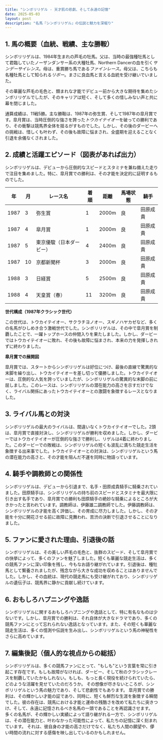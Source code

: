 ```yaml
---
title: "シンボリリゲル - 天才肌の悲劇、そして永遠の記憶"
date: 2025-05-03
layout: post
description: "名馬『シンボリリゲル』の伝説と魅力を深堀り"
---
```


## 1. 馬の概要（血統、戦績、主な勝鞍）

シンボリリゲルは、1984年生まれの芦毛の牡馬。父は、当時の最強種牡馬として君臨していたノーザンダンサー系の大種牡馬、Northern Dancerの血を引く*サンデーサイレンス*。母は、重賞勝ち馬である*ファインレース*。母父は、こちらも名種牡馬として知られる*リボー*。まさに良血馬と言える血統を受け継いでいました。

その華麗な芦毛の毛色と、類まれな才能でデビュー前から大きな期待を集めたシンボリリゲルでしたが、そのキャリアは短く、そして多くの惜しみない声と共に幕を閉じました。

通算成績は、11戦5勝。主な勝鞍は、1987年の弥生賞、そして1987年の皐月賞です。皐月賞は、当時圧倒的な強さを誇った*トウカイテイオー*を破っての勝利であり、その衝撃は競馬界全体を揺るがすものでした。しかし、その後のダービーへの挑戦は、惜しくも叶わず、その後も故障に悩まされ、全盛期を迎えることなく引退を余儀なくされました。


## 2. 成績と活躍エピソード（図表があれば出力）

シンボリリゲルは、デビューから圧倒的なスピードとスタミナを兼ね備えた走りで注目を集めました。特に、皐月賞での勝利は、その才能を決定的に証明するものでした。

| 年 | 月 | レース名             | 着順 | 距離 | 馬場状態 | 騎手       |
|---|----|----------------------|-------|------|----------|------------|
| 1987 | 3 | 弥生賞             | 1     | 2000m| 良        | 田原成貴   |
| 1987 | 4 | 皐月賞             | 1     | 2000m| 良        | 田原成貴   |
| 1987 | 5 | 東京優駿（日本ダービー）| 4     | 2400m| 良        | 田原成貴   |
| 1987 | 10| 京都新聞杯           | 3     | 2000m| 良        | 田原成貴   |
| 1988 | 3 | 日経賞             | 5     | 2500m| 良        | 田原成貴   |
| 1988 | 4 | 天皇賞（春）         | 11    | 3200m| 良        | 田原成貴   |


**世代構成（1987年クラシック世代）**

この世代は、トウカイテイオー、サクラチヨノオー、スギノハヤカゼなど、多くの名馬がひしめき合う激戦世代でした。シンボリリゲルは、その中で皐月賞を制覇したことで、一躍トップホースの仲間入りを果たしました。しかし、ダービーではトウカイテイオーに敗れ、その後も故障に悩まされ、本来の力を発揮しきれずに終わりました。


**皐月賞での展開図**

皐月賞では、スタートからシンボリリゲルは好位につけ、最後の直線で驚異的な末脚を繰り出し、トウカイテイオーを差し切って優勝しました。トウカイテイオーは、圧倒的な人気を誇っていましたが、シンボリリゲルの驚異的な末脚の前に屈しました。このレースは、シンボリリゲルの潜在能力の高さを示すだけでなく、ライバル関係にあったトウカイテイオーとの激闘を象徴するレースとなりました。


## 3. ライバル馬との対決

シンボリリゲルの最大のライバルは、間違いなくトウカイテイオーでした。2頭は、皐月賞で直接対決し、シンボリリゲルが勝利を収めました。しかし、ダービーではトウカイテイオーが圧倒的な強さで勝利し、リゲルは4着に終わりました。このダービーでの敗戦は、シンボリリゲルの短くも波乱に満ちた競走生活を象徴する出来事でした。トウカイテイオーとの対決は、シンボリリゲルという馬の潜在能力の高さと、その才能を阻んだ不運を同時に物語っています。


## 4. 騎手や調教師との関係性

シンボリリゲルは、デビューから引退まで、名手・田原成貴騎手に騎乗されていました。田原騎手は、シンボリリゲルの持ち前のスピードとスタミナを最大限に引き出す名手であり、皐月賞での勝利も田原騎手の絶妙な騎乗によるところが大きかったと言われています。調教師は、伊藤雄二調教師でした。伊藤調教師は、シンボリリゲルの才能を高く評価し、その育成に尽力しました。しかし、その才能を十分に開花させる前に故障に見舞われ、苦渋の決断で引退させることになりました。


## 5. ファンに愛された理由、引退後の話

シンボリリゲルは、その美しい芦毛の毛色と、抜群のスピード、そして皐月賞での快挙によって、多くのファンを魅了しました。短くも華麗な競走生活は、多くの競馬ファンに深い印象を残し、今もなお語り継がれています。引退後は、種牡馬として繋養されましたが、残念ながら大きな成功を収めることはありませんでした。しかし、その血統は、現代の競走馬にも受け継がれており、シンボリリゲルの遺伝子は、競馬界に静かに貢献し続けています。


## 6. おもしろハプニングや逸話

シンボリリゲルに関するおもしろハプニングや逸話として、特に有名なものは少ないです。しかし、皐月賞での勝利は、それ自体が大きなドラマであり、多くの競馬ファンにとって忘れられない逸話となっています。また、その短くも華麗な競走生活は、多くの憶測や伝説を生み出し、シンボリリゲルという馬の神秘性をさらに高めています。


## 7. 編集後記（個人的な視点からの総括）

シンボリリゲルは、多くの競馬ファンにとって、"もしも"という言葉を常に引き起こす存在です。もしも故障がなければ、ダービー、そして秋のクラシックレースを制覇していたかもしれない。もしも、もっと長く現役を続けられていたら、どのような活躍を見せていたのだろうか。  その想像が尽きないところが、シンボリリゲルという馬の魅力であり、そして悲劇性でもあります。  皐月賞での勝利は、その輝かしい才能の証であり、同時に、短くも鮮烈な生涯を象徴する瞬間でした。彼の存在は、競馬における才能と運命の残酷さを改めて私たちに突きつけ、そして、永遠に記憶されるべき名馬の一頭であることを再認識させます。  多くの名馬が、その輝かしい実績によって語り継がれる一方で、シンボリリゲルは、その潜在能力と、叶わなかった可能性によって、私たちの記憶に深く刻まれています。  それは、彼自身の才能の高さだけでなく、私たち人間の願望や、儚い時間の流れに対する感傷を映し出しているのかもしれません。
